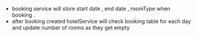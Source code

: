 - booking service will store start date , end date , roomType when booking . 
- after booking created hotelService will check booking table for each day and update number of rooms as they get empty 